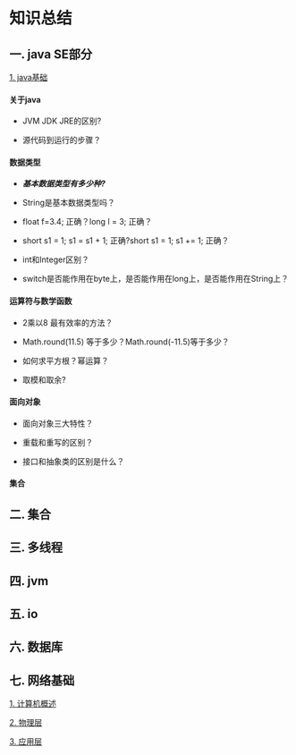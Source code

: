 # 知识总结

## 一. java SE部分

[1. java基础](/Knowledge/java基础/java基础.md)

#### 关于java


- JVM JDK JRE的区别?


- 源代码到运行的步骤？

#### 数据类型


- ***基本数据类型有多少种?***


- String是基本数据类型吗？


- float f=3.4; 正确？long l = 3; 正确？


- short s1 = 1; s1 = s1 + 1; 正确?short s1 = 1; s1 += 1; 正确？
	

- int和Integer区别？


- switch是否能作用在byte上，是否能作用在long上，是否能作用在String上？

#### 运算符与数学函数


- 2乘以8 最有效率的方法？


- Math.round(11.5) 等于多少？Math.round(-11.5)等于多少？


- 如何求平方根？幂运算？


- 取模和取余?

#### 面向对象

- 面向对象三大特性？

- 重载和重写的区别？

- 接口和抽象类的区别是什么？


#### 集合

## 二. 集合

## 三. 多线程

## 四. jvm

## 五. io

## 六. 数据库

## 七. 网络基础

[1. 计算机概述](/Knowledge/计算机网络/计算机概述.md)

[2. 物理层](/Knowledge/计算机网络/传输层.md)

[3. 应用层](/Knowledge/计算机网络/应用层.md)

